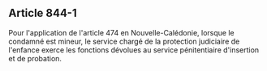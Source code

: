 Article 844-1
----
Pour l'application de l'article 474 en Nouvelle-Calédonie, lorsque le condamné
est mineur, le service chargé de la protection judiciaire de l'enfance exerce
les fonctions dévolues au service pénitentiaire d'insertion et de probation.
